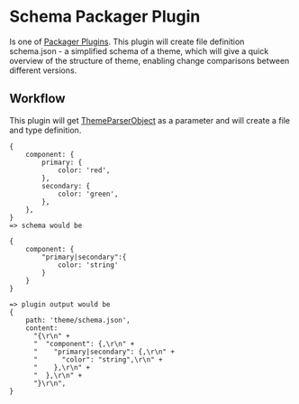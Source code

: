 # Schema Packager Plugin

Is one of [Packager Plugins](../). This plugin will create file definition schema.json - a simplified schema of a theme, which will give a quick overview of the structure of theme, enabling change comparisons between different versions.

## Workflow

This plugin will get [ThemeParserObject](../../dev-dependencies/types) as a parameter and will create a file and type definition.

```
{
    component: {
        primary: {
            color: 'red',
        },
        secondary: {
            color: 'green',
        },
    },
}
=> schema would be

{
    component: {
        "primary|secondary":{
            color: 'string'
        }
    }
}

=> plugin output would be
{
    path: 'theme/schema.json',
    content:
      "{\r\n" +
      "  "component": {,\r\n" +
      "    "primary|secondary": {,\r\n" +
      "      "color": "string",\r\n" +
      "    },\r\n" +
      "  },\r\n" +
      "}\r\n",
}
```
